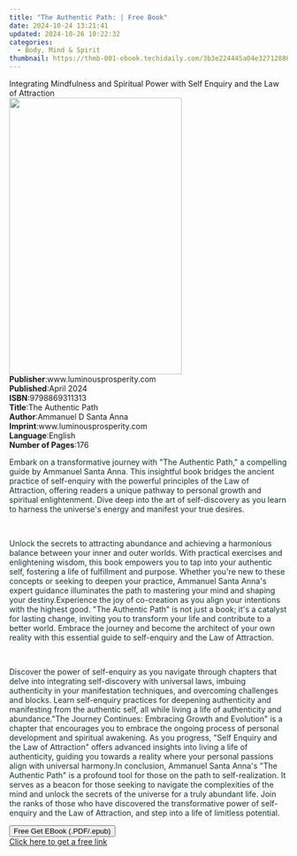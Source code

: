 ```yaml
---
title: "The Authentic Path: | Free Book"
date: 2024-10-24 13:21:41
updated: 2024-10-26 10:22:32
categories:
  - Body, Mind & Spirit
thumbnail: https://thmb-001-ebook.techidaily.com/3b3e224445a04e32712880e992a4d75f4b1acfb3d864771384035b661c27b610.jpg
---
```

<main id="book-container">
  <div class="flex flex-col">
    <div class="book-brief flex-1 py-6 px-4 sm:p-6 md:py-10 md:px-8">
      <!-- brief-->
      <div class="book-brief-main">
        Integrating Mindfulness and Spiritual Power with Self Enquiry and the
        Law of Attraction
      </div>
    </div>
    <div
      class="book-meta-info flex-1 grid gap-4 col-start-1 col-end-3 row-start-1 sm:mb-6 sm:grid-cols-4 lg:gap-6 lg:col-start-2 lg:row-end-6 lg:row-span-6 lg:mb-0"
    >
      <div
        class="book-meta-info-left place-content-center mt-4 p-4 text-sm leading-6 col-start-2 col-span-2 dark:text-slate-400"
      >
        <img
          class="w-full h-500 object-cover rounded-lg sm:h-255 sm:col-span-2 lg:col-span-full"
          src="https://img-001-ebook.techidaily.com/1ac4b026159a9b5f18d5a286d7abe3bf18d46ca3dbcdf0aa7ffa2707a92208f2.jpg"
          alt=""
          width="312"
          height="500"
        />
      </div>
      <div
        class="book-meta-info-right mt-2 col-start-1 row-start-2 col-span-3 self-center"
      >
        <!-- meta data  -->
        <div class="flex flex-col px-4 md:px-8">
          <div class="flex-1">
            <strong>Publisher</strong>:<span class="px-2"
              >www.luminousprosperity.com</span
            >
          </div>
          <div class="flex-1">
            <strong>Published</strong>:<span class="px-2">April 2024</span>
          </div>
          <div class="flex-1">
            <strong>ISBN</strong>:<span class="px-2">9798869311313</span>
          </div>
          <div class="flex-1">
            <strong>Title</strong>:<span class="px-2">The Authentic Path</span>
          </div>
          <div class="flex-1">
            <strong>Author</strong>:<span class="px-2"
              >Ammanuel D Santa Anna</span
            >
          </div>
          <div class="flex-1">
            <strong>Imprint</strong>:<span class="px-2"
              >www.luminousprosperity.com</span
            >
          </div>
          <div class="flex-1">
            <strong>Language</strong>:<span class="px-2">English</span>
          </div>
          <div class="flex-1">
            <strong>Number of Pages</strong>:<span class="px-2">176</span>
          </div>
        </div>
      </div>
    </div>
    <div class="book-description flex-1 py-6 px-4 sm:p-6 md:py-10 md:px-8">
      <div class="book-description-main">
        <div accordion-content="" id="description">
          <p>
            <span
              style="
                background-color: rgb(252, 252, 249);
                color: rgb(19, 52, 59);
              "
              >Embark on a transformative journey with "The Authentic Path," a
              compelling guide by Ammanuel Santa Anna. This insightful book
              bridges the ancient practice of self-enquiry with the powerful
              principles of the Law of Attraction, offering readers a unique
              pathway to personal growth and spiritual enlightenment. Dive deep
              into the art of self-discovery as you learn to harness the
              universe's energy and manifest your true desires.</span
            >
          </p>
          <p><br /></p>
          <p>
            <span
              style="
                background-color: rgb(252, 252, 249);
                color: rgb(19, 52, 59);
              "
              >Unlock the secrets to attracting abundance and achieving a
              harmonious balance between your inner and outer worlds. With
              practical exercises and enlightening wisdom, this book empowers
              you to tap into your authentic self, fostering a life of
              fulfillment and purpose. Whether you're new to these concepts or
              seeking to deepen your practice, Ammanuel Santa Anna's expert
              guidance illuminates the path to mastering your mind and shaping
              your destiny.Experience the joy of co-creation as you align your
              intentions with the highest good. "The Authentic Path" is not just
              a book; it's a catalyst for lasting change, inviting you to
              transform your life and contribute to a better world. Embrace the
              journey and become the architect of your own reality with this
              essential guide to self-enquiry and the Law of Attraction.</span
            >
          </p>
          <p><br /></p>
          <p>
            <span
              style="
                background-color: rgb(252, 252, 249);
                color: rgb(19, 52, 59);
              "
              >Discover the power of self-enquiry as you navigate through
              chapters that delve into integrating self-discovery with universal
              laws, imbuing authenticity in your manifestation techniques, and
              overcoming challenges and blocks. Learn self-enquiry practices for
              deepening authenticity and manifesting from the authentic self,
              all while living a life of authenticity and abundance."The Journey
              Continues: Embracing Growth and Evolution" is a chapter that
              encourages you to embrace the ongoing process of personal
              development and spiritual awakening. As you progress, "Self
              Enquiry and the Law of Attraction" offers advanced insights into
              living a life of authenticity, guiding you towards a reality where
              your personal passions align with universal harmony.In conclusion,
              Ammanuel Santa Anna's "The Authentic Path" is a profound tool for
              those on the path to self-realization. It serves as a beacon for
              those seeking to navigate the complexities of the mind and unlock
              the secrets of the universe for a truly abundant life. Join the
              ranks of those who have discovered the transformative power of
              self-enquiry and the Law of Attraction, and step into a life of
              limitless potential.</span
            >
          </p>
        </div>
        <div class="accordion-fader"></div>
      </div>
    </div>
    <div class="book-excerpts flex-1 py-6 px-4 sm:p-6 md:py-10 md:px-8"></div>
    <div
      class="book-about-author flex-1 py-6 px-4 sm:p-6 md:py-10 md:px-8"
    ></div>
    <div class="book-free-get flex-1 py-6 px-4 sm:p-6 md:py-10 md:px-8">
      <button
        id="btn-free-get"
        class="bg-blue-500 hover:bg-blue-700 text-white font-bold py-2 px-4 rounded"
      >
        Free Get EBook (.PDF/.epub)
      </button>
      <div id="countdown-display" class="px-2 text-lg mt-2"></div>
      <a
        id="free-link"
        class="hidden bg-blue-500 hover:bg-blue-700 text-white font-bold py-2 px-4 rounded"
        href="https://www.ebooks.com/en-us/book/211319011/the-authentic-path/ammanuel-d-santa-anna/"
        target="_blank"
        >Click here to get a free link</a
      >
    </div>
    <script>
      let countdownTime = 0;
      let countdownInterval = null;
      document
        .getElementById('btn-free-get')
        .addEventListener('click', startCountdown);
      function startCountdown() {
        countdownTime = new Date().getTime() + 60000 * 3;
        countdownInterval = setInterval(updateCountdown, 1000);
        document.getElementById('btn-free-get').disabled = true;
        document
          .getElementById('btn-free-get')
          .classList.add('bg-gray-500', 'cursor-not-allowed');
      }
      function updateCountdown() {
        let currentTime = new Date().getTime();
        let timeLeft = countdownTime - currentTime;
        let secondsLeft = Math.floor(timeLeft / 1000);
        document.getElementById('countdown-display').innerHTML =
          `Remaining time: ${secondsLeft} seconds.`;
        if (secondsLeft <= 0) {
          clearInterval(countdownInterval);
          document.getElementById('btn-free-get').classList.add('hidden');
          document.getElementById('free-link').classList.remove('hidden');
          document.getElementById('countdown-display').innerHTML = '';
        }
      }
    </script>
  </div>
</main>
